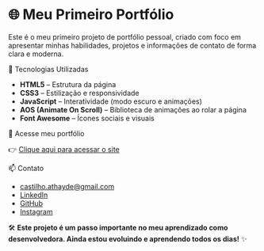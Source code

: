 # 🌐 Meu Primeiro Portfólio

Este é o meu primeiro projeto de portfólio pessoal, criado com foco em apresentar minhas habilidades, projetos e informações de contato de forma clara e moderna.

 🚀 Tecnologias Utilizadas

- **HTML5** – Estrutura da página
- **CSS3** – Estilização e responsividade
- **JavaScript** – Interatividade (modo escuro e animações)
- **AOS (Animate On Scroll)** – Biblioteca de animações ao rolar a página
- **Font Awesome** – Ícones sociais e visuais

 🔗 Acesse meu portfólio

👉 [Clique aqui para acessar o site](https://anacastilhoathayde.github.io/Portf-lio_/)

 📫 Contato

- castilho.athayde@gmail.com
- [LinkedIn](https://www.linkedin.com/in/ana-luiza-castilho-741975365/)  
- [GitHub](https://github.com/AnaCastilhoAthayde)  
- [Instagram](https://www.instagram.com/dev.ana_/)


🛠️ **Este projeto é um passo importante no meu aprendizado como desenvolvedora. Ainda estou evoluindo e aprendendo todos os dias!** ✨
